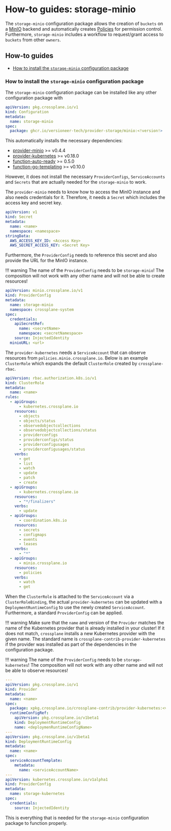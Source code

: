 # How-to guides: storage-minio

The `storage-minio` configuration package allows the creation of `buckets` on a [MinIO](https://min.io/) backend and automatically creates [Policies](https://min.io/docs/minio/linux/administration/identity-access-management/policy-based-access-control.html) for permission control. Furthermore, `storage-minio` includes a workflow to request/grant access to `buckets` from other `owners`.

## How-to guides

- [How to install the `storage-minio` configuration package](#how-to-install-the-storage-minio-configuration-package)

### How to install the `storage-minio` configuration package

The `storage-minio` configuration package can be installed like any other configuration package with

```yaml
apiVersion: pkg.crossplane.io/v1
kind: Configuration
metadata:
  name: storage-minio
spec:
  package: ghcr.io/versioneer-tech/provider-storage/minio:<!version!>
```

This automatically installs the necessary dependencies:

- [provider-minio](https://github.com/vshn/provider-minio) >= v0.4.4
- [provider-kubernetes](https://github.com/crossplane-contrib/provider-kubernetes) >= v0.18.0
- [function-auto-ready](https://github.com/crossplane-contrib/function-auto-ready) >= 0.5.0
- [function-go-templating](https://github.com/crossplane-contrib/function-go-templating) >= v0.10.0

However, it does not install the necessary `ProviderConfigs`, `ServiceAccounts` and `Secrets` that are actually needed for the `storage-minio` to work.

The `provider-minio` needs to know how to access the MinIO instance and also needs credentials for it. Therefore, it needs a `Secret` which includes the access key and secret key.

```yaml
apiVersion: v1
kind: Secret
metadata:
  name: <name>
  namespace: <namespace>
stringData:
  AWS_ACCESS_KEY_ID: <Access Key>
  AWS_SECRET_ACCESS_KEY: <Secret Key>
```

Furthermore, the `ProviderConfig` needs to reference this secret and also provide the URL for the MinIO instance.

!!! warning
    The name of the `ProviderConfig` needs to be `storage-minio`! The composition will not work with any other name and will not be able to create resources!

```yaml
apiVersion: minio.crossplane.io/v1
kind: ProviderConfig
metadata:
  name: storage-minio
  namespace: crossplane-system
spec:
  credentials:
    apiSecretRef:
      name: <secretName>
      namespace: <secretNamespace>
    source: InjectedIdentity
  minioURL: <url>
```

The `provider-kubernetes` needs a `ServiceAccount` that can observe resources from `policies.minio.crossplane.io`. Below is an example `ClusterRole` which expands the default `ClusterRole` created by `crossplane-rbac`.

```yaml
apiVersion: rbac.authorization.k8s.io/v1
kind: ClusterRole
metadata:
  name: <name>
rules:
  - apiGroups:
      - kubernetes.crossplane.io
    resources:
      - objects
      - objects/status
      - observedobjectcollections
      - observedobjectcollections/status
      - providerconfigs
      - providerconfigs/status
      - providerconfigusages
      - providerconfigusages/status
    verbs:
      - get
      - list
      - watch
      - update
      - patch
      - create
  - apiGroups:
      - kubernetes.crossplane.io
    resources:
      - "*/finalizers"
    verbs:
      - update
  - apiGroups:
      - coordination.k8s.io
    resources:
      - secrets
      - configmaps
      - events
      - leases
    verbs:
      - "*"
  - apiGroups:
      - minio.crossplane.io
    resources:
      - policies
    verbs:
      - watch
      - get
```

When the `ClusterRole` is attached to the `ServiceAccount` via a `ClusterRoleBinding`, the actual `provider-kubernetes` can be updated with a `DeploymentRuntimeConfig` to use the newly created `ServiceAccount`. Furthermore, a standard `ProviderConfig` can be applied.

!!! warning
    Make sure that the `name` and version of the `Provider` matches the name of the Kubernetes provider that is already installed in your cluster! If it does not match, `crossplane` installs a new Kubernetes provider with the given name. The standard name is `crossplane-contrib-provider-kubernetes` if the provider was installed as part of the dependencies in the configuration package.

!!! warning
    The name of the `ProviderConfig` needs to be `storage-kubernetes`! The composition will not work with any other name and will not be able to observe resources!

```yaml
---
apiVersion: pkg.crossplane.io/v1
kind: Provider
metadata:
  name: <name>
spec:
  package: xpkg.crossplane.io/crossplane-contrib/provider-kubernetes:<version>
  runtimeConfigRef:
    apiVersion: pkg.crossplane.io/v1beta1
    kind: DeploymentRuntimeConfig
    name: <deploymenRuntimeConfigName>
---
apiVersion: pkg.crossplane.io/v1beta1
kind: DeploymentRuntimeConfig
metadata:
  name: <name>
spec:
  serviceAccountTemplate:
    metadata:
      name: <serviceAccountName>
---
apiVersion: kubernetes.crossplane.io/v1alpha1
kind: ProviderConfig
metadata:
  name: storage-kubernetes
spec:
  credentials:
    source: InjectedIdentity
```

This is everything that is needed for the `storage-minio` configuration package to function properly.
